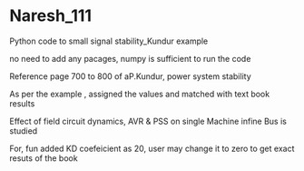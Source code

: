 # Naresh_111

Python code to small signal stability_Kundur example

no need to add any pacages, numpy is sufficient to run the code

Reference page 700 to 800 of aP.Kundur, power system stability

As per the example , assigned the values and matched with text book results

Effect of field circuit dynamics, AVR & PSS on single Machine infine Bus is studied

For, fun added KD coefeicient as 20, user may change it to zero to get exact resuts of the book

